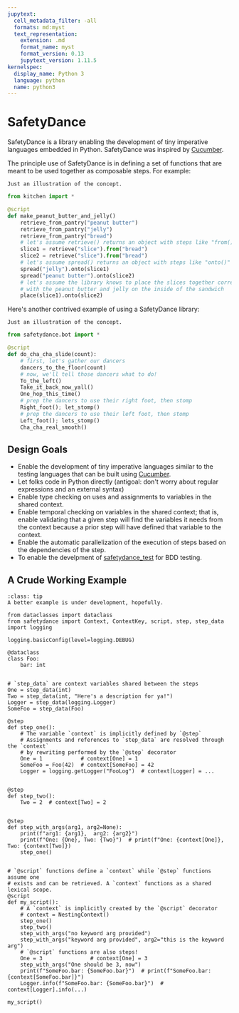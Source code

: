 ```yaml
---
jupytext:
  cell_metadata_filter: -all
  formats: md:myst
  text_representation:
    extension: .md
    format_name: myst
    format_version: 0.13
    jupytext_version: 1.11.5
kernelspec:
  display_name: Python 3
  language: python
  name: python3
---
```


# SafetyDance

SafetyDance is a library enabling the development of tiny imperative languages
embedded in Python. SafetyDance was inspired by
[Cucumber](https://cucumber.io/).

The principle use of SafetyDance is in defining a set of functions that are meant
to be used together as composable steps. For example:

```{note} Not a working example!
Just an illustration of the concept.
```

```python
from kitchen import *

@script
def make_peanut_butter_and_jelly()
    retrieve_from_pantry("peanut butter")
    retrieve_from_pantry("jelly")
    retrieve_from_pantry("bread")
    # let's assume retrieve() returns an object with steps like "from()"
    slice1 = retrieve("slice").from("bread")
    slice2 = retrieve("slice").from("bread")
    # let's assume spread() returns an object with steps like "onto()"
    spread("jelly").onto(slice1)
    spread("peanut butter").onto(slice2)
    # let's assume the library knows to place the slices together correctly
    # with the peanut butter and jelly on the inside of the sandwich
    place(slice1).onto(slice2)
```

Here's another contrived example of using a SafetyDance library:


```{note} Not a working example!
Just an illustration of the concept.
```

```python
from safetydance.bot import *

@script
def do_cha_cha_slide(count):
    # first, let's gather our dancers
    dancers_to_the_floor(count)
    # now, we'll tell those dancers what to do!
    To_the_left()
    Take_it_back_now_yall()
    One_hop_this_time()
    # prep the dancers to use their right foot, then stomp
    Right_foot(); let_stomp()
    # prep the dancers to use their left foot, then stomp
    Left_foot(); lets_stomp()
    Cha_cha_real_smooth()
```

## Design Goals

- Enable the development of tiny imperative languages similar to the testing languages that
  can be built using [Cucumber](https://cucumber.io).
- Let folks code in Python directly (antigoal: don't worry about regular expressions and an external syntax)
- Enable type checking on uses and assignments to variables in the shared context.
- Enable temporal checking on variables in the shared context; that is, enable validating that a given step
  will find the variables it needs from the context because a prior step will have defined that variable to the
  context.
- Enable the automatic parallelization of the execution of steps based on the dependencies of the step.
- To enable the develpment of [safetydance_test](https://gitlab.com/openteams/safetydance_test) for BDD testing.

## A Crude Working Example

```{admonition} This isn't a great example, really...
:class: tip
A better example is under development, hopefully.
```

```{code-cell}
from dataclasses import dataclass
from safetydance import Context, ContextKey, script, step, step_data
import logging

logging.basicConfig(level=logging.DEBUG)

@dataclass
class Foo:
    bar: int


# `step_data` are context variables shared between the steps
One = step_data(int)
Two = step_data(int, "Here's a description for ya!")
Logger = step_data(logging.Logger)
SomeFoo = step_data(Foo)

@step
def step_one():
    # The variable `context` is implicitly defined by `@step`
    # Assignments and references to `step_data` are resolved through the `context`
    # by rewriting performed by the `@step` decorator
    One = 1            # context[One] = 1
    SomeFoo = Foo(42)  # context[SomeFoo] = 42
    Logger = logging.getLogger("FooLog")  # context[Logger] = ...


@step
def step_two():
    Two = 2  # context[Two] = 2


@step
def step_with_args(arg1, arg2=None):
    print(f"arg1: {arg1},  arg2: {arg2}")
    print(f"One: {One}, Two: {Two}")  # print(f"One: {context[One]}, Two: {context[Two]})
    step_one()


# `@script` functions define a `context` while `@step` functions assume one
# exists and can be retrieved. A `context` functions as a shared lexical scope.
@script
def my_script():
    # A `context` is implicitly created by the `@script` decorator
    # context = NestingContext()
    step_one()
    step_two()
    step_with_args("no keyword arg provided")
    step_with_args("keyword arg provided", arg2="this is the keyword arg")
    # `@script` functions are also steps!
    One = 3               # context[One] = 3
    step_with_args("One should be 3, now")
    print(f"SomeFoo.bar: {SomeFoo.bar}")  # print(f"SomeFoo.bar: {context[SomeFoo.bar]}")
    Logger.info(f"SomeFoo.bar: {SomeFoo.bar}")  # context[Logger].info(...)

my_script()
```

```{tableofcontents}

```
